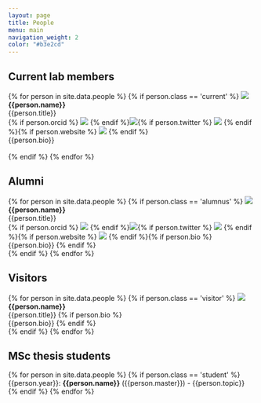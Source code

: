 ```yaml
---
layout: page
title: People
menu: main
navigation_weight: 2
color: "#b3e2cd"
---
```

## Current lab members

{% for person in site.data.people %}
{% if person.class == 'current' %}
<img src="{{site.baseurl}}/assets/{{person.image}}"/><br/>
<b>{{person.name}}</b><br/>
{{person.title}}<br/>{% if person.orcid %}
<a href="{{person.orcid}}"><img src="{{site.baseurl}}/assets/orcid_24x24.gif" /></a>
{% endif %}<a href="mailto:{{person.email}}"><img src="{{site.baseurl}}/assets/ic_email_black_24dp_1x.png" /></a>{% if person.twitter %}
<a href="http://www.twitter.com/{{person.twitter}}"><img src="{{site.baseurl}}/assets/twitter-logo.png" /></a>
{% endif %}{% if person.website %}
<a href="{{person.website}}"><img src="{{site.baseurl}}/assets/ic_link_black_24dp_1x.png" /></a>
{% endif %}
<br/>{{person.bio}}<br/>
<br/>
{% endif %}
{% endfor %}

## Alumni
{% for person in site.data.people %}
{% if person.class == 'alumnus' %}
<img src="{{site.baseurl}}/assets/{{person.image}}"/><br/>
<b>{{person.name}}</b><br/>
{{person.title}}<br/>{% if person.orcid %}
<a href="{{person.orcid}}"><img src="{{site.baseurl}}/assets/orcid_24x24.gif" /></a>
{% endif %}<a href="mailto:{{person.email}}"><img src="{{site.baseurl}}/assets/ic_email_black_24dp_1x.png" /></a>{% if person.twitter %}
<a href="http://www.twitter.com/{{person.twitter}}"><img src="{{site.baseurl}}/assets/twitter-logo.png" /></a>
{% endif %}{% if person.website %}
<a href="{{person.website}}"><img src="{{site.baseurl}}/assets/ic_link_black_24dp_1x.png" /></a>
{% endif %}{% if person.bio %}
<br/>{{person.bio}}
{% endif %}
<br/>
{% endif %}
{% endfor %}

## Visitors
{% for person in site.data.people %}
{% if person.class == 'visitor' %}
<img src="{{site.baseurl}}/assets/{{person.image}}"/><br/>
<b>{{person.name}}</b><br/>
{{person.title}}
{% if person.bio %}
<br/>{{person.bio}}
{% endif %}
<br/>
{% endif %}
{% endfor %}

## MSc thesis students

{% for person in site.data.people %}
{% if person.class == 'student' %}
{{person.year}}: <b>{{person.name}}</b> ({{person.master}}) - {{person.topic}}
{% endif %}
{% endfor %}
